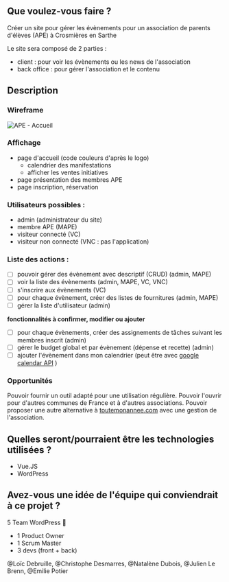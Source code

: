 ## Que voulez-vous faire ?
Créer un site pour gérer les évènements pour un association de parents d'élèves (APE) à Crosmières en Sarthe

Le site sera composé de 2 parties : 
- client : pour voir les évènements ou les news de l'association
- back office : pour gérer l'association et le contenu

## Description

### Wireframe
![APE - Accueil](https://user-images.githubusercontent.com/99028035/176445596-9af0a131-243e-4f1a-afa4-2500a2ffcb58.png)

### Affichage
- page d'accueil (code couleurs d'après le logo)
  - calendrier des manifestations
  - afficher les ventes initiatives
- page présentation des membres APE
- page inscription, réservation

### Utilisateurs possibles :
- admin (administrateur du site)
- membre APE (MAPE)
- visiteur connecté (VC)
- visiteur non connecté (VNC : pas l'application)

### Liste des actions :
- [ ] pouvoir gérer des évènement avec descriptif (CRUD) (admin, MAPE)
- [ ] voir la liste des évènements (admin, MAPE, VC, VNC)
- [ ] s'inscrire aux évènements (VC)
- [ ] pour chaque évènement, créer des listes de fournitures (admin, MAPE)
- [ ] gérer la liste d'utilisateur (admin)

**fonctionnalités à confirmer, modifier ou ajouter**
- [ ] pour chaque évènements, créer des assignements de tâches suivant les membres inscrit (admin)
- [ ] gérer le budget global et par évènement (dépense et recette) (admin)
- [ ] ajouter l'évènement dans mon calendrier (peut être avec [google calendar API](https://developers.google.com/calendar/api) )

### Opportunités
Pouvoir fournir un outil adapté pour une utilisation régulière.
Pouvoir l'ouvrir  pour d'autres communes de France et à d'autres associations.
Pouvoir proposer une autre alternative à [toutemonannee.com](https://www.toutemonannee.com/association) avec une gestion de l'association.

## Quelles seront/pourraient être les technologies utilisées ?
- Vue.JS
- WordPress

## Avez-vous une idée de l'équipe qui conviendrait à ce projet ?
5 Team WordPress 🥇 
- 1 Product Owner 
- 1 Scrum Master
- 3 devs (front + back)


@Loïc Debruille, 
@Christophe Desmarres, 
@Natalène Dubois, 
@Julien Le Brenn, 
@Emilie Potier